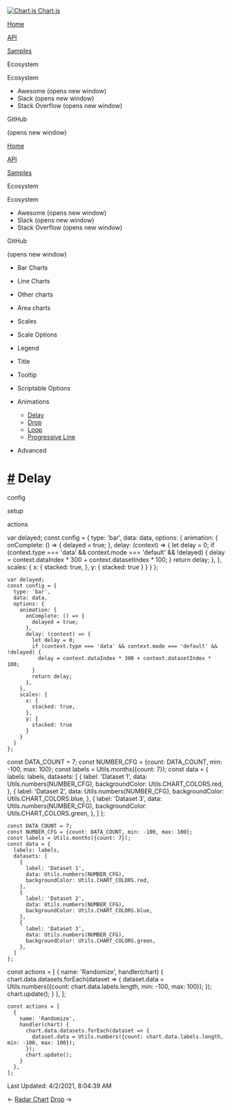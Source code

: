 <a href="/docs/3.0.0/" class="home-link router-link-active"><img src="/docs/3.0.0/favicon.ico" alt="Chart.js" class="logo" /> <span class="site-name can-hide">Chart.js</span></a>

<a href="/docs/3.0.0/" class="nav-link">Home</a>

<a href="/docs/3.0.0/api/" class="nav-link">API</a>

<a href="/docs/3.0.0/samples/" class="nav-link router-link-active">Samples</a>

<span class="title">Ecosystem</span> <span class="arrow down"></span>

<span class="title">Ecosystem</span> <span class="arrow right"></span>

-   Awesome
    <span class="sr-only">(opens new window)</span>
-   Slack
    <span class="sr-only">(opens new window)</span>
-   Stack Overflow
    <span class="sr-only">(opens new window)</span>

GitHub

<span class="sr-only">(opens new window)</span>

<a href="/docs/3.0.0/" class="nav-link">Home</a>

<a href="/docs/3.0.0/api/" class="nav-link">API</a>

<a href="/docs/3.0.0/samples/" class="nav-link router-link-active">Samples</a>

<span class="title">Ecosystem</span> <span class="arrow down"></span>

<span class="title">Ecosystem</span> <span class="arrow right"></span>

-   Awesome
    <span class="sr-only">(opens new window)</span>
-   Slack
    <span class="sr-only">(opens new window)</span>
-   Stack Overflow
    <span class="sr-only">(opens new window)</span>

GitHub

<span class="sr-only">(opens new window)</span>

-   Bar Charts <span class="arrow right"></span>

-   Line Charts <span class="arrow right"></span>

-   Other charts <span class="arrow right"></span>

-   Area charts <span class="arrow right"></span>

-   Scales <span class="arrow right"></span>

-   Scale Options <span class="arrow right"></span>

-   Legend <span class="arrow right"></span>

-   Title <span class="arrow right"></span>

-   Tooltip <span class="arrow right"></span>

-   Scriptable Options <span class="arrow right"></span>

-   Animations <span class="arrow down"></span>

    -   <a href="/docs/3.0.0/samples/animations/delay.html" class="active sidebar-link">Delay</a>
    -   <a href="/docs/3.0.0/samples/animations/drop.html" class="sidebar-link">Drop</a>
    -   <a href="/docs/3.0.0/samples/animations/loop.html" class="sidebar-link">Loop</a>
    -   <a href="/docs/3.0.0/samples/animations/progressive-line.html" class="sidebar-link">Progressive Line</a>

-   Advanced <span class="arrow right"></span>

<a href="#delay" class="header-anchor">#</a> Delay
==================================================

config

setup

actions

<a href="https://github.com/chartjs/Chart.js/blob/master/docs/samples/animations/delay.md" class="code-editor-tool fab fa-github fa-lg" title="View on GitHub"></a>

var delayed; const config = { type: 'bar', data: data, options: { animation: { onComplete: () =&gt; { delayed = true; }, delay: (context) =&gt; { let delay = 0; if (context.type === 'data' && context.mode === 'default' && !delayed) { delay = context.dataIndex \* 300 + context.datasetIndex \* 100; } return delay; }, }, scales: { x: { stacked: true, }, y: { stacked: true } } } };

    var delayed;
    const config = {
      type: 'bar',
      data: data,
      options: {
        animation: {
          onComplete: () => {
            delayed = true;
          },
          delay: (context) => {
            let delay = 0;
            if (context.type === 'data' && context.mode === 'default' && !delayed) {
              delay = context.dataIndex * 300 + context.datasetIndex * 100;
            }
            return delay;
          },
        },
        scales: {
          x: {
            stacked: true,
          },
          y: {
            stacked: true
          }
        }
      }
    };

const DATA\_COUNT = 7; const NUMBER\_CFG = {count: DATA\_COUNT, min: -100, max: 100}; const labels = Utils.months({count: 7}); const data = { labels: labels, datasets: \[ { label: 'Dataset 1', data: Utils.numbers(NUMBER\_CFG), backgroundColor: Utils.CHART\_COLORS.red, }, { label: 'Dataset 2', data: Utils.numbers(NUMBER\_CFG), backgroundColor: Utils.CHART\_COLORS.blue, }, { label: 'Dataset 3', data: Utils.numbers(NUMBER\_CFG), backgroundColor: Utils.CHART\_COLORS.green, }, \] };

    const DATA_COUNT = 7;
    const NUMBER_CFG = {count: DATA_COUNT, min: -100, max: 100};
    const labels = Utils.months({count: 7});
    const data = {
      labels: labels,
      datasets: [
        {
          label: 'Dataset 1',
          data: Utils.numbers(NUMBER_CFG),
          backgroundColor: Utils.CHART_COLORS.red,
        },
        {
          label: 'Dataset 2',
          data: Utils.numbers(NUMBER_CFG),
          backgroundColor: Utils.CHART_COLORS.blue,
        },
        {
          label: 'Dataset 3',
          data: Utils.numbers(NUMBER_CFG),
          backgroundColor: Utils.CHART_COLORS.green,
        },
      ]
    };

const actions = \[ { name: 'Randomize', handler(chart) { chart.data.datasets.forEach(dataset =&gt; { dataset.data = Utils.numbers({count: chart.data.labels.length, min: -100, max: 100}); }); chart.update(); } }, \];

    const actions = [
      {
        name: 'Randomize',
        handler(chart) {
          chart.data.datasets.forEach(dataset => {
            dataset.data = Utils.numbers({count: chart.data.labels.length, min: -100, max: 100});
          });
          chart.update();
        }
      },
    ];

<span class="prefix">Last Updated:</span> <span class="time">4/2/2021, 8:04:39 AM</span>

<span class="prev"> ← <a href="/docs/3.0.0/samples/scriptable/radar.html" class="prev">Radar Chart</a> </span> <span class="next"> [Drop](/docs/3.0.0/samples/animations/drop.html) → </span>
